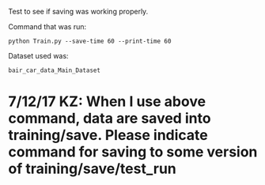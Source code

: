 Test to see if saving was working properly.

Command that was run:
```
python Train.py --save-time 60 --print-time 60
```

Dataset used was:
```
bair_car_data_Main_Dataset
```


# 7/12/17 KZ: When I use above command, data are saved into training/save. Please indicate command for saving to some version of training/save/test_run

